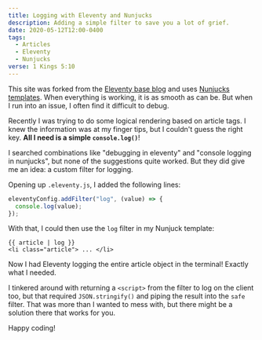 ```yaml
---
title: Logging with Eleventy and Nunjucks
description: Adding a simple filter to save you a lot of grief.
date: 2020-05-12T12:00-0400
tags:
  - Articles
  - Eleventy
  - Nunjucks
verse: 1 Kings 5:10
---
```


This site was forked from the
[Eleventy base blog](https://github.com/11ty/eleventy-base-blog) and uses
[Nunjucks templates](https://mozilla.github.io/nunjucks/). When everything is
working, it is as smooth as can be. But when I run into an issue, I often find
it difficult to debug.

Recently I was trying to do some logical rendering based on article tags. I knew
the information was at my finger tips, but I couldn't guess the right key. **All
I need is a simple `console.log()`**!

I searched combinations like "debugging in eleventy" and "console logging in
nunjucks", but none of the suggestions quite worked. But they did give me an
idea: a custom filter for logging.

Opening up `.eleventy.js`, I added the following lines:

```js
eleventyConfig.addFilter("log", (value) => {
  console.log(value);
});
```

With that, I could then use the `log` filter in my Nunjuck template:

```
{{ article | log }}
<li class="article"> ... </li>
```

Now I had Eleventy logging the entire article object in the terminal! Exactly
what I needed.

I tinkered around with returning a `<script>` from the filter to log on the
client too, but that required `JSON.stringify()` and piping the result into the
`safe` filter. That was more than I wanted to mess with, but there might be a
solution there that works for you.

Happy coding!
